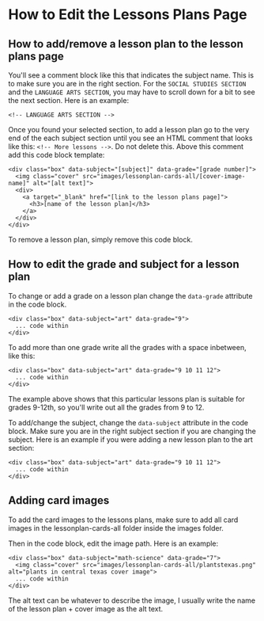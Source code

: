 # How to Edit the Lessons Plans Page

## How to add/remove a lesson plan to the lesson plans page

You'll see a comment block like this that indicates the subject name. This is to make sure you are in the right section. For the `SOCIAL STUDIES SECTION` and the `LANGUAGE ARTS SECTION`, you may have to scroll down for a bit to see the next section. Here is an example:

```
<!-- LANGUAGE ARTS SECTION -->
```

Once you found your selected section, to add a lesson plan go to the very end of the each subject section until you see an HTML comment that looks like this: `<!-- More lessons -->`. Do not delete this. Above this comment add this code block template:

```
<div class="box" data-subject="[subject]" data-grade="[grade number]">
  <img class="cover" src="images/lessonplan-cards-all/[cover-image-name]" alt="[alt text]">
  <div>
    <a target="_blank" href="[link to the lesson plans page]">
      <h3>[name of the lesson plan]</h3>
    </a>
  </div>
</div>
```

To remove a lesson plan, simply remove this code block.


## How to edit the grade and subject for a lesson plan

To change or add a grade on a lesson plan change the `data-grade` attribute in the code block.

```
<div class="box" data-subject="art" data-grade="9">
  ... code within
</div>
```

To add more than one grade write all the grades with a space inbetween, like this:

```
<div class="box" data-subject="art" data-grade="9 10 11 12">
  ... code within
</div>
```

The example above shows that this particular lessons plan is suitable for grades 9-12th, so you'll write out all the grades from 9 to 12.

To add/change the subject, change the `data-subject` attribute in the code block. Make sure you are in the right subject section if you are changing the subject. Here is an example if you were adding a new lesson plan to the art section:

```
<div class="box" data-subject="art" data-grade="9 10 11 12">
  ... code within
</div>
```

## Adding card images

To add the card images to the lessons plans, make sure to add all card images in the lessonplan-cards-all folder inside the images folder.

Then in the code block, edit the image path. Here is an example:

```
<div class="box" data-subject="math-science" data-grade="7">
  <img class="cover" src="images/lessonplan-cards-all/plantstexas.png" alt="plants in central texas cover image"> 
  ... code within
</div>
```

The alt text can be whatever to describe the image, I usually write the name of the lesson plan + cover image as the alt text.

